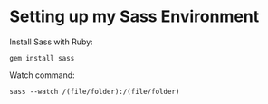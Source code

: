 # Setting up my Sass Environment

Install Sass with Ruby:
```
gem install sass
```

Watch command:
```
sass --watch /(file/folder):/(file/folder)
```
